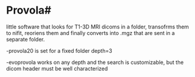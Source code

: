 # Provola#

little software that looks for T1-3D MRI dicoms in a folder, 
transofrms them to nifit, reoriens them and finally 
converts into .mgz that are sent in a separate folder.

-provola20 is set for a fixed folder depth=3

-evoprovola works on any depth and the search is customizable,
 but the dicom header must be well characterized 
